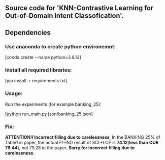 ## Source code for 'KNN-Contrastive Learning for Out-of-Domain Intent Classofication'.

## Dependencies
### Use anaconda to create python environemnt:
[conda create --name python=3.6.12]

### Install all required libraries:
[pip install -r requirements.txt]

### Usage:
Run the experiments (for example banking_25):

[python run_main.py json/banking_25.json]

### Fix:
**ATTENTION!! Incorrect filling due to carelessness**, In the BANKING 25% of Table1 in paper, the actual F1-IND result of SCL+LOF is **74.12**(**less than OUR 76.44**), not 79.28 in the paper. **Sorry for Incorrect filling due to carelessness**.

